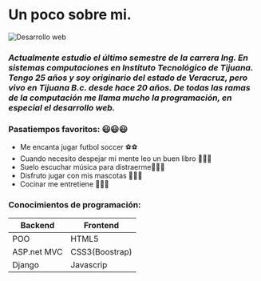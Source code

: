 # Un poco sobre mi.
![Desarrollo web](https://pca.edu.co/wp/wp-content/uploads/2017/10/tecnologia-en-desarrollo-de-software.jpg)

### _Actualmente estudio el último semestre de la carrera Ing. En sistemas computaciones en Instituto Tecnológico de Tijuana. Tengo 25 años y soy originario del estado de Veracruz, pero vivo en Tijuana B.c. desde hace 20 años. De todas las ramas de la computación me llama mucho la programación, en especial el desarrollo web._

### Pasatiempos favoritos: :smiley::smiley::smiley:

- Me encanta jugar futbol soccer :soccer::soccer:
- Cuando necesito despejar mi mente leo un buen libro :book::book::book:
- Suelo escuchar música para distraerme:musical_score::musical_score::musical_score:
- Disfruto jugar con mis mascotas :dog::dog::dog:
- Cocinar me entretiene :fork_and_knife::fork_and_knife::fork_and_knife:

### Conocimientos de programación:

Backend | Frontend
------------ | -------------
POO | HTML5
ASP.net MVC | CSS3(Boostrap)
Django | Javascrip
